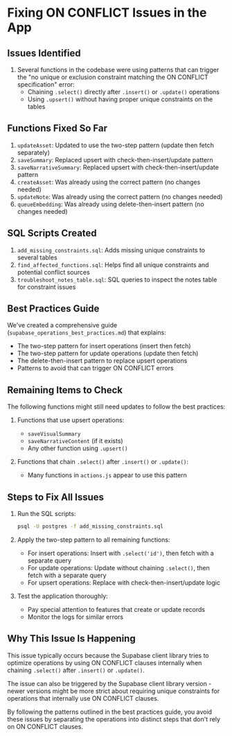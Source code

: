 # Fixing ON CONFLICT Issues in the App

## Issues Identified

1. Several functions in the codebase were using patterns that can trigger the "no unique or exclusion constraint matching the ON CONFLICT specification" error:
   - Chaining `.select()` directly after `.insert()` or `.update()` operations
   - Using `.upsert()` without having proper unique constraints on the tables

## Functions Fixed So Far

1. `updateAsset`: Updated to use the two-step pattern (update then fetch separately)
2. `saveSummary`: Replaced upsert with check-then-insert/update pattern
3. `saveNarrativeSummary`: Replaced upsert with check-then-insert/update pattern
4. `createAsset`: Was already using the correct pattern (no changes needed)
5. `updateNote`: Was already using the correct pattern (no changes needed)
6. `queueEmbedding`: Was already using delete-then-insert pattern (no changes needed)

## SQL Scripts Created

1. `add_missing_constraints.sql`: Adds missing unique constraints to several tables
2. `find_affected_functions.sql`: Helps find all unique constraints and potential conflict sources
3. `troubleshoot_notes_table.sql`: SQL queries to inspect the notes table for constraint issues

## Best Practices Guide

We've created a comprehensive guide (`supabase_operations_best_practices.md`) that explains:

- The two-step pattern for insert operations (insert then fetch)
- The two-step pattern for update operations (update then fetch)
- The delete-then-insert pattern to replace upsert operations
- Patterns to avoid that can trigger ON CONFLICT errors

## Remaining Items to Check

The following functions might still need updates to follow the best practices:

1. Functions that use upsert operations:
   - `saveVisualSummary`
   - `saveNarrativeContent` (if it exists)
   - Any other function using `.upsert()`

2. Functions that chain `.select()` after `.insert()` or `.update()`:
   - Many functions in `actions.js` appear to use this pattern

## Steps to Fix All Issues

1. Run the SQL scripts:

   ```bash
   psql -U postgres -f add_missing_constraints.sql
   ```

2. Apply the two-step pattern to all remaining functions:
   - For insert operations: Insert with `.select('id')`, then fetch with a separate query
   - For update operations: Update without chaining `.select()`, then fetch with a separate query
   - For upsert operations: Replace with check-then-insert/update logic

3. Test the application thoroughly:
   - Pay special attention to features that create or update records
   - Monitor the logs for similar errors

## Why This Issue Is Happening

This issue typically occurs because the Supabase client library tries to optimize operations by using ON CONFLICT clauses internally when chaining `.select()` after `.insert()` or `.update()`. 

The issue can also be triggered by the Supabase client library version - newer versions might be more strict about requiring unique constraints for operations that internally use ON CONFLICT clauses.

By following the patterns outlined in the best practices guide, you avoid these issues by separating the operations into distinct steps that don't rely on ON CONFLICT clauses. 